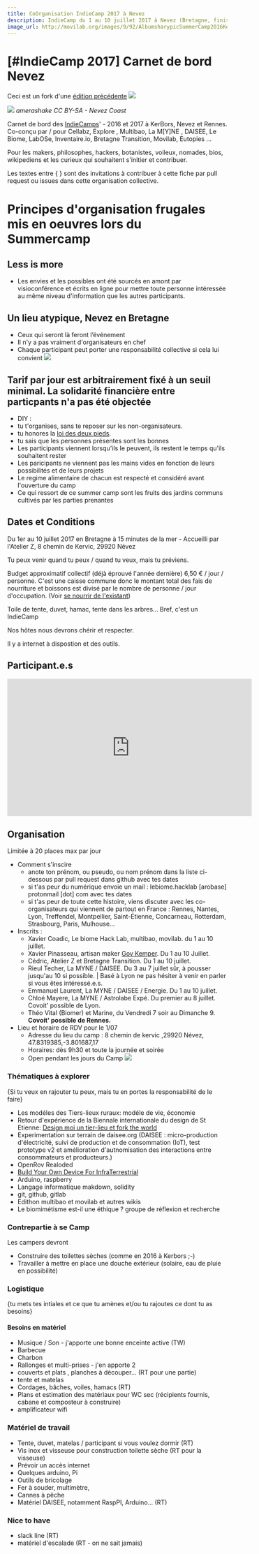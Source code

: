 ```yaml
---
title: CoOrganisation IndieCamp 2017 à Nevez
description: IndieCamp du 1 au 10 juillet 2017 à Nevez (Bretagne, finistère sud). Pour les makers, philosophes, hackers, botanistes, voileux, nomades, bios, wikipediens et les curieux qui souhaitent s'initier et contribuer.
image_url: http://movilab.org/images/9/92/AlbumsharypicSummerCamp2016Kerbors.png
---
```


# [#IndieCamp 2017] Carnet de bord Nevez

Ceci est un fork d'une [édition précédente](https://github.com/LeBiome/camps/tree/master/indie_camp_kerbors_2016)
![](https://framapic.org/RypxRwG3WOmD/6iTid2Z1Zt1m)

![](https://farm9.staticflickr.com/8271/29364096220_50eef3a474_z.jpg)
_amerashake CC BY-SA - Nevez Coast_

Carnet de bord des [IndieCamps](https://github.com/LeBiome/camps)' - 2016 et 2017 à KerBors, Nevez et Rennes. Co-conçu par / pour Cellabz, Explore , Multibao, La M[Y]NE , DAISEE, Le Biome, LabOSe, Inventaire.io, Bretagne Transition, Movilab, Eutopies ...

Pour les makers, philosophes, hackers, botanistes, voileux, nomades, bios, wikipediens et les curieux qui souhaitent s'initier et contribuer.

Les textes entre { } sont des invitations à contribuer à cette fiche par pull request ou issues dans cette organisation collective.

# Principes d'organisation frugales mis en oeuvres lors du Summercamp

## Less is more

* Les envies et les possibles ont été sourcés en amont par visioconférence et écrits en ligne pour mettre toute personne intéressée au même niveau d'information que les autres participants.

## Un lieu atypique, Nevez en Bretagne

* Ceux qui seront là feront l’événement
* Il n'y a pas vraiment d'organisateurs en chef
* Chaque participant peut porter une responsabilité collective si cela lui convient
![](https://framapic.org/DULzKVKf58B8/7NQ6PJULyac6)

## Tarif par jour est arbitrairement fixé à un seuil minimal. La solidarité financière entre particpants n'a pas été objectée

* DIY :
 * tu t'organises, sans te reposer sur les non-organisateurs.
 * tu honores la [loi des deux pieds](https://fr.wikipedia.org/wiki/M%C3%A9thodologie_Forum_Ouvert#M.C3.A9thode).
 * tu sais que les personnes présentes sont les bonnes
* Les participants viennent lorsqu'ils le peuvent, ils restent le temps qu'ils souhaitent rester
* Les paricipants ne viennent pas les mains vides en fonction de leurs possibilités et de leurs projets
* Le regime alimentaire de chacun est respecté et considéré avant l'ouverture du camp
* Ce qui ressort de ce summer camp sont les fruits des jardins communs cultivés par les parties prenantes

## Dates et Conditions

Du 1er au 10 juillet 2017 en Bretagne à 15 minutes de la mer - Accueilli par l'Atelier Z, 8 chemin de Kervic, 29920 Névez

Tu peux venir quand tu peux / quand tu veux, mais tu préviens.

Budget approximatif collectif (déjà éprouvé l'année dernière) 6,50 € / jour / personne. C'est une caisse commune donc le montant total des fais de nourriture et boissons est divisé par le nombre de personne / jour d'occupation. (Voir [se nourrir de l'existant](http://www.multibao.org/#nomades/camps/blob/master/indie_camp_kerbors_2016/manger_l_existant.md))

Toile de tente, duvet, hamac, tente dans les arbres... Bref, c'est un IndieCamp

Nos hôtes nous devrons chérir et respecter.

Il y a internet à dispostion et des outils.

## Participant.e.s

<iframe width="560" height="315" src="https://www.youtube.com/embed/1stPzm521rs" frameborder="0" allowfullscreen></iframe>

## Organisation

Limitée à 20 places max par jour

* Comment s'inscire
  * anote ton prénom, ou pseudo, ou nom prénom dans la liste ci-dessous par pull request dans github avec tes dates
  * si t'as peur du numérique envoie un mail : lebiome.hacklab [arobase] protonmail [dot] com avec tes dates
  * si t'as peur de toute cette histoire, viens discuter avec les co-organisateurs qui viennent de partout en France : Rennes, Nantes, Lyon, Treffendel, Montpellier, Saint-Étienne, Concarneau, Rotterdam, Strasbourg, Paris, Mulhouse...
* Inscrits :
  * Xavier Coadic, Le biome Hack Lab, multibao, movilab. du 1 au 10 juillet.
  * Xavier Pinasseau, artisan maker [Gov Kemper](https://www.facebook.com/govkemper.fr). Du 1 au 10 Juillet.
  * Cédric, Atelier Z et Bretagne Transition. Du 1 au 10 juillet.
  * Rieul Techer, La MYNE / DAISEE. Du 3 au 7 juillet sûr, à pousser jusqu'au 10 si possible. | Basé à Lyon ne pas hésiter à venir en parler si vous êtes intéressé.e.s.
  * Emmanuel Laurent, La MYNE / DAISEE / Energie. Du 1 au 10 juillet. 
  * Chloé Mayere, La MYNE / Astrolabe Expé. Du premier au 8 juillet. Covoit' possible de Lyon.
  * Théo Vital (Biomer) et Marine, du Vendredi 7 soir au Dimanche 9. **Covoit' possible de Rennes.**
* Lieu et horaire de RDV pour le 1/07
  * Adresse du lieu du camp : 8 chemin de kervic ,29920 Névez, 47.8319385,-3.801687,17
  * Horaires: dès 9h30 et toute la journée et soirée
  * Open pendant les jours du Camp
![](https://framapic.org/qoGvYKxyqMkV/bq3WFzXtNN09.jpg)

### Thématiques à explorer

{Si tu veux en rajouter tu peux, mais tu en portes la responsabilité de le faire}

* Les modéles des Tiers-lieux ruraux: modéle de vie, économie
* Retour d'expérience de la Biennale internationale du design de St Etienne: [Design moi un tier-lieu et fork the world](http://movilab.org/index.php?title=Portail:Dm1TL/triptyque)
* Experimentation sur terrain de daisee.org (DAISEE : micro-production d'électricité, suivi de production et de consommation (IoT), test prototype v2 et amélioration d'autnomisation des interactions entre consommateurs et producteurs.)
* OpenRov Realoded
* [Build Your Own Device For InfraTerrestrial](https://lebiome.github.io/#LeBiome/Proto_et_Projets/tree/master/winogradsky_project)
* Arduino, raspberry
* Langage informatique makdown, solidity
* git, github, gitlab
* Edithon multibao et movilab et autres wikis
* Le biomimétisme est-il une éthique ? groupe de réflexion et recherche

### Contrepartie à se Camp
Les campers devront
* Construire des toilettes sèches (comme en 2016 à Kerbors ;-) 
* Travailler à mettre en place une douche extérieur (solaire, eau de pluie en possibilité)

### Logistique

{tu mets tes intiales et ce que tu amènes et/ou tu rajoutes ce dont tu as besoins}

#### Besoins en matériel

*   Musique / Son - j'apporte une bonne enceinte active (TW) 
*   Barbecue 
*   Charbon 
*   Rallonges et multi-prises - j'en apporte 2 
*   couverts et plats , planches à découper... (RT pour une partie)
*   tente et matelas
*   Cordages, bâches, voiles, hamacs (RT)
*   Plans et estimation des matériaux pour WC sec (récipients fournis, cabane et composteur à construire)
*   amplificateur wifi

### Matériel de travail

*   Tente, duvet, matelas / participant si vous voulez dormir (RT)
*   Vis inox et visseuse pour construction toilette sèche (RT pour la visseuse)
*   Prévoir un accès internet
*   Quelques arduino, Pi
*   Outils de bricolage 
*   Fer à souder, multimètre, 
*   Cannes à pêche
*   Matériel DAISEE, notamment RaspPI, Arduino... (RT)

### Nice to have
*   slack line (RT)
*   matériel d'escalade (RT - on ne sait jamais)
